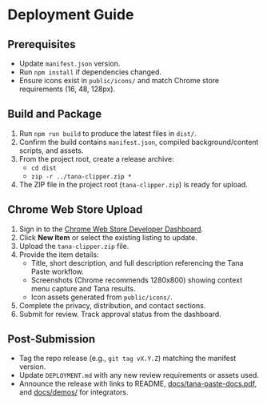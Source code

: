 # Deployment Guide

## Prerequisites
- Update `manifest.json` version.
- Run `npm install` if dependencies changed.
- Ensure icons exist in `public/icons/` and match Chrome store requirements (16, 48, 128px).

## Build and Package
1. Run `npm run build` to produce the latest files in `dist/`.
2. Confirm the build contains `manifest.json`, compiled background/content scripts, and assets.
3. From the project root, create a release archive:
   - `cd dist`
   - `zip -r ../tana-clipper.zip *`
4. The ZIP file in the project root (`tana-clipper.zip`) is ready for upload.

## Chrome Web Store Upload
1. Sign in to the [Chrome Web Store Developer Dashboard](https://chrome.google.com/webstore/devconsole/).
2. Click **New Item** or select the existing listing to update.
3. Upload the `tana-clipper.zip` file.
4. Provide the item details:
   - Title, short description, and full description referencing the Tana Paste workflow.
   - Screenshots (Chrome recommends 1280x800) showing context menu capture and Tana results.
   - Icon assets generated from `public/icons/`.
5. Complete the privacy, distribution, and contact sections.
6. Submit for review. Track approval status from the dashboard.

## Post-Submission
- Tag the repo release (e.g., `git tag vX.Y.Z`) matching the manifest version.
- Update `DEPLOYMENT.md` with any new review requirements or assets used.
- Announce the release with links to README, [docs/tana-paste-docs.pdf](./docs/tana-paste-docs.pdf), and [docs/demos/](./docs/demos/) for integrators.
